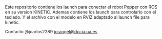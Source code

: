 Este repositorio contiene los launch para conectar el robot Pepper con ROS en su version KINETIC.
Ademas contiene los launch para controlarlo con el teclado.
Y el archivo con el modelo en RVIZ adaptado al launch file para kinetic.

Contacto @jcarlos2289
jcrangel@dccia.ua.es